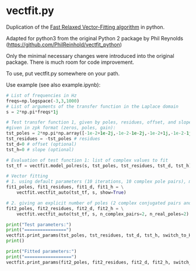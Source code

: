 vectfit.py
==========

Duplication of the [Fast Relaxed Vector-Fitting algorithm](https://www.sintef.no/projectweb/vectorfitting/) in python.

Adapted for python3 from the original Python 2 package by Phil Reynolds (https://github.com/PhilReinhold/vectfit_python)

Only the minimal necessary changes were introduced into the original package. There is much room for code improvement.

To use, put vectfit.py somewhere on your path.

Use example (see also example.ipynb):
```python
# List of frequencies in Hz
freqs=np.logspace(-3,3,1000)
# List of arguments of the transfer function in the Laplace domain
s = 2*np.pi*freqs*1j

# Test transfer function 1, given by poles, residues, offset, and slope:
#given in zpk format (zeros, poles, gain):
tst_poles = 2*np.pi*np.array([-1e-2+1e-2j,-1e-2-1e-2j,-1e-2+1j,-1e-2-1j,-1e1,-5e1]) # poles
tst_residues = -tst_poles # residues
tst_d=0 # offset (optional)
tst_h=0 # slope (optional)

# Evaluation of test function 1: list of complex values to fit
tst_tf = vectfit.model_polres(s, tst_poles, tst_residues, tst_d, tst_h)

# Vector fitting
# 1. using default parameters (10 iterations, 10 complex pole pairs), make a plot
fit1_poles, fit1_residues, fit1_d, fit1_h = \
    vectfit.vectfit_auto(tst_tf, s, show=True) 

# 2. giving an explicit number of poles (2 complex conjugated pairs and 2 real poles, 10 iterations)
fit2_poles, fit2_residues, fit2_d, fit2_h = \
    vectfit.vectfit_auto(tst_tf, s, n_complex_pairs=2, n_real_poles=2) 

print("Test parameters:")
print("================")
vectfit.print_params(tst_poles, tst_residues, tst_d, tst_h, switch_to_Hz = True)
print()

print("Fitted parameters:")
print("==================")
vectfit.print_params(fit2_poles, fit2_residues, fit2_d, fit2_h, switch_to_Hz = True)
```
